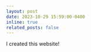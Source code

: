 ```yaml
---
layout: post
date: 2023-10-29 15:59:00-0400
inline: true
related_posts: false
---
```


I created this website!
